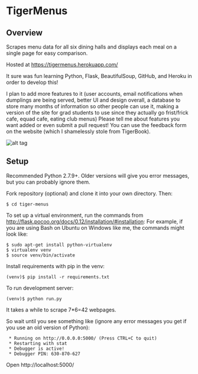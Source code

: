 
# TigerMenus
## Overview
Scrapes menu data for all six dining halls and displays each meal on a single page for easy comparison.

Hosted at https://tigermenus.herokuapp.com/

It sure was fun learning Python, Flask, BeautifulSoup, GitHub, and Heroku in order to develop this!

I plan to add more features to it (user accounts, email notifications when dumplings are being served, better UI and design overall, a database to store many months of information so other people can use it, making a version of the site for grad students to use since they actually go frist/frick cafe, equad cafe, eating club menus) Please tell me about features you want added or even submit a pull request! You can use the feedback form on the website (which I shamelessly stole from TigerBook).

![alt tag](https://raw.githubusercontent.com/axu2/tiger_menus/master/app/static/screenshot.png)

## Setup
Recommended Python 2.7.9+. Older versions will give you error messages, but you can probably ignore them. 

Fork repository (optional) and clone it into your own directory. Then:
```
$ cd tiger-menus
```
To set up a virtual environment, run the commands from http://flask.pocoo.org/docs/0.12/installation/#installation:
For example, if you are using Bash on Ubuntu on Windows like me, the commands might look like:
```
$ sudo apt-get install python-virtualenv
$ virtualenv venv
$ source venv/bin/activate
```
Install requirements with pip in the venv:
```
(venv)$ pip install -r requirements.txt
```
To run development server:
```
(venv)$ python run.py
```
It takes a while to scrape 7*6=42 webpages. 

So wait until you see something like (ignore any error messages you get if you use an old version of Python):
```
 * Running on http://0.0.0.0:5000/ (Press CTRL+C to quit)
 * Restarting with stat
 * Debugger is active!
 * Debugger PIN: 630-870-627
```
Open http://localhost:5000/
